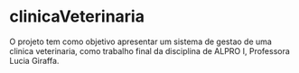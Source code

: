 clinicaVeterinaria
==================

O projeto tem como objetivo apresentar um sistema de gestao de uma clinica veterinaria, como trabalho final da disciplina de ALPRO I, Professora Lucia Giraffa.
